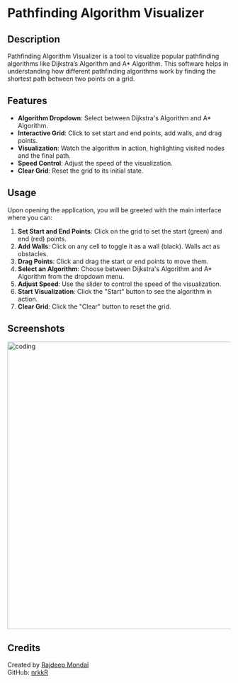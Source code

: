 # Pathfinding Algorithm Visualizer

## Description
Pathfinding Algorithm Visualizer is a tool to visualize popular pathfinding algorithms like Dijkstra’s Algorithm and A* Algorithm. This software helps in understanding how different pathfinding algorithms work by finding the shortest path between two points on a grid.

## Features
- **Algorithm Dropdown**: Select between Dijkstra's Algorithm and A* Algorithm.
- **Interactive Grid**: Click to set start and end points, add walls, and drag points.
- **Visualization**: Watch the algorithm in action, highlighting visited nodes and the final path.
- **Speed Control**: Adjust the speed of the visualization.
- **Clear Grid**: Reset the grid to its initial state.


## Usage
Upon opening the application, you will be greeted with the main interface where you can:

1. **Set Start and End Points**: Click on the grid to set the start (green) and end (red) points.
2. **Add Walls**: Click on any cell to toggle it as a wall (black). Walls act as obstacles.
3. **Drag Points**: Click and drag the start or end points to move them.
4. **Select an Algorithm**: Choose between Dijkstra's Algorithm and A* Algorithm from the dropdown menu.
5. **Adjust Speed**: Use the slider to control the speed of the visualization.
6. **Start Visualization**: Click the "Start" button to see the algorithm in action.
7. **Clear Grid**: Click the "Clear" button to reset the grid.

## Screenshots
<img align="center" alt="coding" width="650" src="https://github.com/nrkkR/Python_Sorting-Visualizer/blob/main/sorting%20visualizer.png">


## Credits
Created by [Rajdeep Mondal](https://www.linkedin.com/in/rajdeep-mondal-a277a9317)  
GitHub: [nrkkR](https://github.com/nrkkR)

